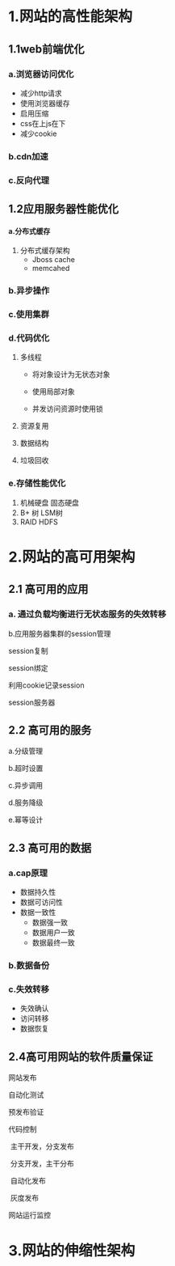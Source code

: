 #  1.网站的高性能架构	

## 1.1web前端优化

### a.浏览器访问优化

- 减少http请求
- 使用浏览器缓存
- 启用压缩
- css在上js在下
- 减少cookie

### b.cdn加速

### c.反向代理



## 1.2应用服务器性能优化

#### a.分布式缓存

1. 分布式缓存架构
   - Jboss cache
   - memcahed

### b.异步操作

### c.使用集群

### d.代码优化

1. 多线程

   - 将对象设计为无状态对象

   - 使用局部对象

   - 并发访问资源时使用锁

2. 资源复用

3. 数据结构

4. 垃圾回收

### e.存储性能优化

1. 机械硬盘 固态硬盘
2. B+ 树 LSM树
3. RAID HDFS



# 2.网站的高可用架构

## 2.1 高可用的应用

### a. 通过负载均衡进行无状态服务的失效转移

b.应用服务器集群的session管理

session复制

session绑定

利用cookie记录session

session服务器

## 2.2 高可用的服务

a.分级管理

b.超时设置

c.异步调用

d.服务降级

e.幂等设计

## 2.3 高可用的数据

### a.cap原理

- 数据持久性
- 数据可访问性 
- 数据一致性
  - 数据强一致
  - 数据用户一致
  - 数据最终一致

### b.数据备份

### c.失效转移

- 失效确认
- 访问转移
- 数据恢复

## 2.4高可用网站的软件质量保证

网站发布

自动化测试

预发布验证

代码控制

​	主干开发，分支发布

​	分支开发，主干分布

​	自动化发布

​	灰度发布

网站运行监控



# 3.网站的伸缩性架构



